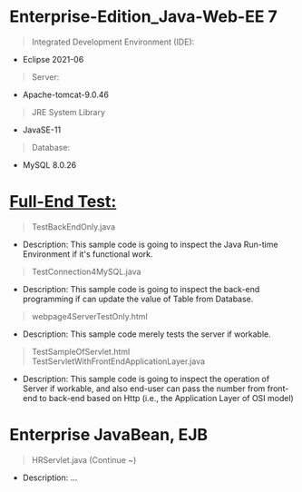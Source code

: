 # Enterprise-Edition_Java-Web-EE 7
> Integrated Development Environment (IDE): 
- Eclipse 2021-06
> Server: 
- Apache-tomcat-9.0.46
> JRE System Library
- JavaSE-11
> Database:
- MySQL 8.0.26

# <a href = "https://github.com/JamesCoding888/Enterprise-Edition_Java-EE_7/tree/master/src/main/java/javaWebEE/test">Full-End Test:</a><br>
> TestBackEndOnly.java <br>
- Description: This sample code is going to inspect the Java Run-time Environment if it's functional work. 
> TestConnection4MySQL.java <br>
- Description: This sample code is going to inspect the back-end programming if can update the value of Table from Database.
> webpage4ServerTestOnly.html
- Description: This sample code merely tests the server if workable.
> TestSampleOfServlet.html <br>
> TestServletWithFrontEndApplicationLayer.java <br>
- Description: This sample code is going to inspect the operation of Server if workable, and also end-user can pass the number from front-end to back-end based on Http (i.e., the Application Layer of OSI model) <br>




# Enterprise JavaBean, EJB
> HRServlet.java (Continue ~)
- Description:  ...

